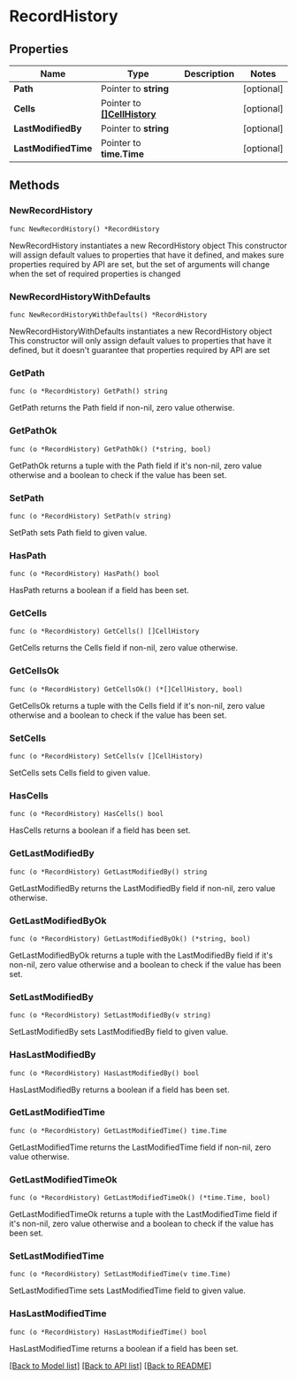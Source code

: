 # RecordHistory

## Properties

Name | Type | Description | Notes
------------ | ------------- | ------------- | -------------
**Path** | Pointer to **string** |  | [optional] 
**Cells** | Pointer to [**[]CellHistory**](CellHistory.md) |  | [optional] 
**LastModifiedBy** | Pointer to **string** |  | [optional] 
**LastModifiedTime** | Pointer to **time.Time** |  | [optional] 

## Methods

### NewRecordHistory

`func NewRecordHistory() *RecordHistory`

NewRecordHistory instantiates a new RecordHistory object
This constructor will assign default values to properties that have it defined,
and makes sure properties required by API are set, but the set of arguments
will change when the set of required properties is changed

### NewRecordHistoryWithDefaults

`func NewRecordHistoryWithDefaults() *RecordHistory`

NewRecordHistoryWithDefaults instantiates a new RecordHistory object
This constructor will only assign default values to properties that have it defined,
but it doesn't guarantee that properties required by API are set

### GetPath

`func (o *RecordHistory) GetPath() string`

GetPath returns the Path field if non-nil, zero value otherwise.

### GetPathOk

`func (o *RecordHistory) GetPathOk() (*string, bool)`

GetPathOk returns a tuple with the Path field if it's non-nil, zero value otherwise
and a boolean to check if the value has been set.

### SetPath

`func (o *RecordHistory) SetPath(v string)`

SetPath sets Path field to given value.

### HasPath

`func (o *RecordHistory) HasPath() bool`

HasPath returns a boolean if a field has been set.

### GetCells

`func (o *RecordHistory) GetCells() []CellHistory`

GetCells returns the Cells field if non-nil, zero value otherwise.

### GetCellsOk

`func (o *RecordHistory) GetCellsOk() (*[]CellHistory, bool)`

GetCellsOk returns a tuple with the Cells field if it's non-nil, zero value otherwise
and a boolean to check if the value has been set.

### SetCells

`func (o *RecordHistory) SetCells(v []CellHistory)`

SetCells sets Cells field to given value.

### HasCells

`func (o *RecordHistory) HasCells() bool`

HasCells returns a boolean if a field has been set.

### GetLastModifiedBy

`func (o *RecordHistory) GetLastModifiedBy() string`

GetLastModifiedBy returns the LastModifiedBy field if non-nil, zero value otherwise.

### GetLastModifiedByOk

`func (o *RecordHistory) GetLastModifiedByOk() (*string, bool)`

GetLastModifiedByOk returns a tuple with the LastModifiedBy field if it's non-nil, zero value otherwise
and a boolean to check if the value has been set.

### SetLastModifiedBy

`func (o *RecordHistory) SetLastModifiedBy(v string)`

SetLastModifiedBy sets LastModifiedBy field to given value.

### HasLastModifiedBy

`func (o *RecordHistory) HasLastModifiedBy() bool`

HasLastModifiedBy returns a boolean if a field has been set.

### GetLastModifiedTime

`func (o *RecordHistory) GetLastModifiedTime() time.Time`

GetLastModifiedTime returns the LastModifiedTime field if non-nil, zero value otherwise.

### GetLastModifiedTimeOk

`func (o *RecordHistory) GetLastModifiedTimeOk() (*time.Time, bool)`

GetLastModifiedTimeOk returns a tuple with the LastModifiedTime field if it's non-nil, zero value otherwise
and a boolean to check if the value has been set.

### SetLastModifiedTime

`func (o *RecordHistory) SetLastModifiedTime(v time.Time)`

SetLastModifiedTime sets LastModifiedTime field to given value.

### HasLastModifiedTime

`func (o *RecordHistory) HasLastModifiedTime() bool`

HasLastModifiedTime returns a boolean if a field has been set.


[[Back to Model list]](../README.md#documentation-for-models) [[Back to API list]](../README.md#documentation-for-api-endpoints) [[Back to README]](../README.md)



